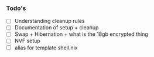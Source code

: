 ### Todo's

- [ ] Understanding cleanup rules
- [ ] Documentation of setup + cleanup
- [ ] Swap + Hibernation + what is the 18gb encrypted thing
- [ ] NVF setup
- [ ] alias for template shell.nix
